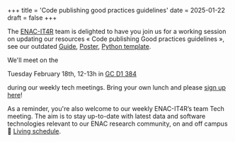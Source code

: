 +++
title = 'Code publishing good practices guidelines'
date = 2025-01-22
draft = false
+++

The [ENAC-IT4R](https://www.epfl.ch/schools/enac/about/data-at-enac/enac-it4research/) team is delighted to have you join us for a working session on updating our resources 
« Code publishing Good practices guidelines », see our outdated
[Guide](https://www.epfl.ch/schools/enac/wp-content/uploads/2022/07/GUIDE_CodePublishingGoodPractices_ENACIT4R_2022.pdf), 
[Poster](https://www.epfl.ch/schools/enac/wp-content/uploads/2022/06/ENAC-IT4R_Code_Publishing_Cheat_Sheet.pdf), 
[Python template](https://github.com/EPFL-ENAC/enac-it4r-repo-python).

We'll meet on the

Tuesday February 18th, 12-13h in [GC D1 384](https://plan.epfl.ch/?room==GC%20D1%20384)

during our weekly tech meetings.
Bring your own lunch and please [sign up here](https://cryptpad.c4dt.org/form/#/2/form/view/MNYelLFZEH9C2yyW7769VdC02k1Wve5PGZByQD5r1r8/)!

As a reminder, you're also welcome to our weekly ENAC-IT4R’s team Tech meeting. 
The aim is to stay up-to-date with latest data and software technologies relevant to our ENAC research community, on and off campus 🙂 
[Living schedule](https://www.notion.so/enacit4r/Tech-meetings-83475b15476d4762b0b6ed7a1b97720e?pvs=4).

